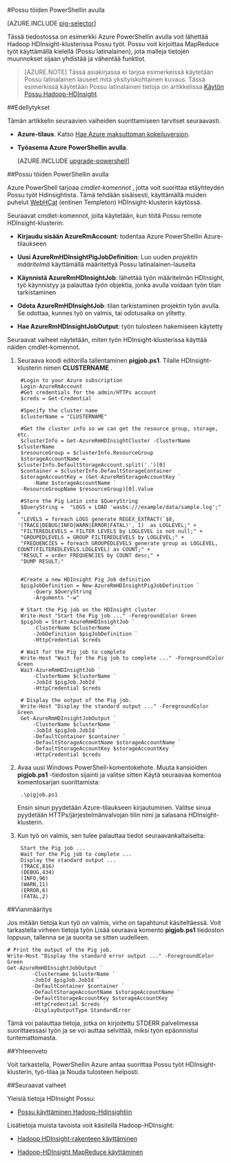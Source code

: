 <properties
   pageTitle="Käytä Hadoop Possu HDInsight-PowerShellin avulla | Microsoft Azure"
   description="Lue, miten voit lähettää Hadoop-klusterin PowerShellin Azure HDInsight-Possu työt."
   services="hdinsight"
   documentationCenter=""
   authors="Blackmist"
   manager="jhubbard"
   editor="cgronlun"
    tags="azure-portal"/>

<tags
   ms.service="hdinsight"
   ms.devlang="na"
   ms.topic="article"
   ms.tgt_pltfrm="na"
   ms.workload="big-data"
   ms.date="10/11/2016"
   ms.author="larryfr"/>

#<a name="run-pig-jobs-using-powershell"></a>Possu töiden PowerShellin avulla

[AZURE.INCLUDE [pig-selector](../../includes/hdinsight-selector-use-pig.md)]

Tässä tiedostossa on esimerkki Azure PowerShellin avulla voit lähettää Hadoop HDInsight-klusterissa Possu työt. Possu voit kirjoittaa MapReduce työt käyttämällä kielellä (Possu latinalainen), jota malleja tietojen muunnokset sijaan yhdistää ja vähentää funktiot.

> [AZURE.NOTE] Tässä asiakirjassa ei tarjoa esimerkeissä käytetään Possu latinalainen lauseet mitä yksityiskohtainen kuvaus. Tässä esimerkissä käytetään Possu latinalainen tietoja on artikkelissa [Käytön Possu Hadoop-HDInsight](hdinsight-use-pig.md).

##<a id="prereq"></a>Edellytykset

Tämän artikkelin seuraavien vaiheiden suorittamiseen tarvitset seuraavasti.

- **Azure-tilaus**. Katso [Hae Azure maksuttoman kokeiluversion](https://azure.microsoft.com/documentation/videos/get-azure-free-trial-for-testing-hadoop-in-hdinsight/).
- **Työasema Azure PowerShellin avulla**.

    [AZURE.INCLUDE [upgrade-powershell](../../includes/hdinsight-use-latest-powershell.md)]


##<a id="powershell"></a>Possu töiden PowerShellin avulla

Azure PowerShell tarjoaa *cmdlet-komennot* , jotta voit suorittaa etäyhteyden Possu työt Hdinsightista. Tämä tehdään sisäisesti, käyttämällä muiden puhelut [WebHCat](https://cwiki.apache.org/confluence/display/Hive/WebHCat) (entinen Templeton) HDInsight-klusterin käytössä.

Seuraavat cmdlet-komennot, joita käytetään, kun töitä Possu remote HDInsight-klusterin:

* **Kirjaudu sisään AzureRmAccount**: todentaa Azure PowerShellin Azure-tilaukseen

* **Uusi AzureRmHDInsightPigJobDefinition**: Luo uuden *projektin määritelmä* käyttämällä määritettyä Possu latinalainen-lauseita

* **Käynnistä AzureRmHDInsightJob**: lähettää työn määritelmän HDInsight, työ käynnistyy ja palauttaa *työn* objektia, jonka avulla voidaan työn tilan tarkistaminen

* **Odota AzureRmHDInsightJob**: tilan tarkistaminen projektin työn avulla. Se odottaa, kunnes työ on valmis, tai odotusaika on ylitetty.

* **Hae AzureRmHDInsightJobOutput**: työn tulosteen hakemiseen käytetty

Seuraavat vaiheet näytetään, miten työn HDInsight-klusterissa käyttää näiden cmdlet-komennot.

1. Seuraava koodi editorilla tallentaminen **pigjob.ps1**. Tilalle HDInsight-klusterin nimen **CLUSTERNAME** .

        #Login to your Azure subscription
        Login-AzureRmAccount
        #Get credentials for the admin/HTTPs account
        $creds = Get-Credential

        #Specify the cluster name
        $clusterName = "CLUSTERNAME"
        
        #Get the cluster info so we can get the resource group, storage, etc.
        $clusterInfo = Get-AzureRmHDInsightCluster -ClusterName $clusterName
        $resourceGroup = $clusterInfo.ResourceGroup
        $storageAccountName = $clusterInfo.DefaultStorageAccount.split('.')[0]
        $container = $clusterInfo.DefaultStorageContainer
        $storageAccountKey = (Get-AzureRmStorageAccountKey `
            -Name $storageAccountName `
        -ResourceGroupName $resourceGroup)[0].Value

        #Store the Pig Latin into $QueryString
        $QueryString =  "LOGS = LOAD 'wasbs:///example/data/sample.log';" +
        "LEVELS = foreach LOGS generate REGEX_EXTRACT(`$0, '(TRACE|DEBUG|INFO|WARN|ERROR|FATAL)', 1)  as LOGLEVEL;" +
        "FILTEREDLEVELS = FILTER LEVELS by LOGLEVEL is not null;" +
        "GROUPEDLEVELS = GROUP FILTEREDLEVELS by LOGLEVEL;" +
        "FREQUENCIES = foreach GROUPEDLEVELS generate group as LOGLEVEL, COUNT(FILTEREDLEVELS.LOGLEVEL) as COUNT;" +
        "RESULT = order FREQUENCIES by COUNT desc;" +
        "DUMP RESULT;"


        #Create a new HDInsight Pig Job definition
        $pigJobDefinition = New-AzureRmHDInsightPigJobDefinition `
            -Query $QueryString `
            -Arguments "-w"

        # Start the Pig job on the HDInsight cluster
        Write-Host "Start the Pig job ..." -ForegroundColor Green
        $pigJob = Start-AzureRmHDInsightJob `
            -ClusterName $clusterName `
            -JobDefinition $pigJobDefinition `
            -HttpCredential $creds

        # Wait for the Pig job to complete
        Write-Host "Wait for the Pig job to complete ..." -ForegroundColor Green
        Wait-AzureRmHDInsightJob `
            -ClusterName $clusterName `
            -JobId $pigJob.JobId `
            -HttpCredential $creds

        # Display the output of the Pig job.
        Write-Host "Display the standard output ..." -ForegroundColor Green
        Get-AzureRmHDInsightJobOutput `
            -ClusterName $clusterName `
            -JobId $pigJob.JobId `
            -DefaultContainer $container `
            -DefaultStorageAccountName $storageAccountName `
            -DefaultStorageAccountKey $storageAccountKey `
            -HttpCredential $creds

2. Avaa uusi Windows PowerShell-komentokehote. Muuta kansioiden **pigjob.ps1** -tiedoston sijainti ja valitse sitten Käytä seuraavaa komentoa komentosarjan suorittamista:

        .\pigjob.ps1
        
    Ensin sinun pyydetään Azure-tilaukseen kirjautuminen. Valitse sinua pyydetään HTTPs/järjestelmänvalvojan tilin nimi ja salasana HDInsight-klusterin.

7. Kun työ on valmis, sen tulee palauttaa tiedot seuraavankaltaiselta:

        Start the Pig job ...
        Wait for the Pig job to complete ...
        Display the standard output ...
        (TRACE,816)
        (DEBUG,434)
        (INFO,96)
        (WARN,11)
        (ERROR,6)
        (FATAL,2)

##<a id="troubleshooting"></a>Vianmääritys

Jos mitään tietoja kun työ on valmis, virhe on tapahtunut käsiteltäessä. Voit tarkastella virheen tietoja työn Lisää seuraava komento **pigjob.ps1** tiedoston loppuun, tallenna se ja suorita se sitten uudelleen.

    # Print the output of the Pig job.
    Write-Host "Display the standard error output ..." -ForegroundColor Green
    Get-AzureRmHDInsightJobOutput `
            -Clustername $clusterName `
            -JobId $pigJob.JobId `
            -DefaultContainer $container `
            -DefaultStorageAccountName $storageAccountName `
            -DefaultStorageAccountKey $storageAccountKey `
            -HttpCredential $creds `
            -DisplayOutputType StandardError

Tämä voi palauttaa tietoja, jotka on kirjoitettu STDERR palvelimessa suorittaessasi työn ja se voi auttaa selvittää, miksi työn epäonnistui tuntemattomasta.

##<a id="summary"></a>Yhteenveto

Voit tarkastella, PowerShellin Azure antaa suorittaa Possu työt HDInsight-klusterin, työ-tilaa ja Nouda tulosteen helposti.

##<a id="nextsteps"></a>Seuraavat vaiheet

Yleisiä tietoja HDInsight Possu:

* [Possu käyttäminen Hadoop-Hdinsightiin](hdinsight-use-pig.md)

Lisätietoja muista tavoista voit käsitellä Hadoop-HDInsight:

* [Hadoop HDInsight-rakenteen käyttäminen](hdinsight-use-hive.md)

* [Hadoop-HDInsight MapReduce käyttäminen](hdinsight-use-mapreduce.md)

